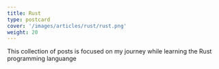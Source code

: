 ```yaml
---
title: Rust
type: postcard
cover: '/images/articles/rust/rust.png'
weight: 20
---
```


This collection of posts is focused on my journey while learning the Rust programming languange